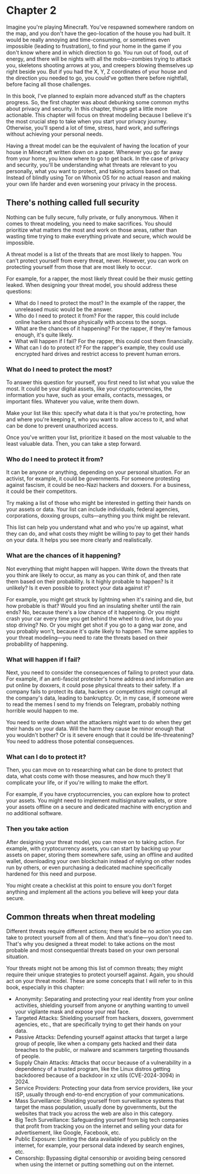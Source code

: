 # Chapter 2

Imagine you're playing Minecraft. You've respawned somewhere random on the map, and you don't have the geo-location of the house you had built. It would be really annoying and time-consuming, or sometimes even impossible (leading to frustration), to find your home in the game if you don't know where and in which direction to go. You run out of food, out of energy, and there will be nights with all the mobs—zombies trying to attack you, skeletons shooting arrows at you, and creepers blowing themselves up right beside you. But if you had the X, Y, Z coordinates of your house and the direction you needed to go, you could've gotten there before nightfall, before facing all those challenges.

In this book, I've planned to explain more advanced stuff as the chapters progress. So, the first chapter was about debunking some common myths about privacy and security. In this chapter, things get a little more actionable. This chapter will focus on threat modeling because I believe it's the most crucial step to take when you start your privacy journey. Otherwise, you'll spend a lot of time, stress, hard work, and sufferings without achieving your personal needs.

Having a threat model can be the equivalent of having the location of your house in Minecraft written down on a paper. Whenever you go far away from your home, you know where to go to get back. In the case of privacy and security, you'll be understanding what threats are relevant to you personally, what you want to protect, and taking actions based on that. Instead of blindly using Tor on Whonix OS for no actual reason and making your own life harder and even worsening your privacy in the process.

## There's nothing called full security

Nothing can be fully secure, fully private, or fully anonymous. When it comes to threat modeling, you need to make sacrifices. You should prioritize what matters the most and work on those areas, rather than wasting time trying to make everything private and secure, which would be impossible.

A threat model is a list of the threats that are most likely to happen. You can't protect yourself from every threat, never. However, you can work on protecting yourself from those that are most likely to occur.

For example, for a rapper, the most likely threat could be their music getting leaked. When designing your threat model, you should address these questions:

- What do I need to protect the most? In the example of the rapper, the unreleased music would be the answer.
- Who do I need to protect it from? For the rapper, this could include online hackers and those physically with access to the songs.
- What are the chances of it happening? For the rapper, if they're famous enough, it's quite likely.
- What will happen if I fail? For the rapper, this could cost them financially.
- What can I do to protect it? For the rapper's example, they could use encrypted hard drives and restrict access to prevent human errors.

### What do I need to protect the most?

To answer this question for yourself, you first need to list what you value the most. It could be your digital assets, like your cryptocurrencies, the information you have, such as your emails, contacts, messages, or important files. Whatever you value, write them down.

Make your list like this: specify what data it is that you're protecting, how and where you're keeping it, who you want to allow access to it, and what can be done to prevent unauthorized access.

Once you've written your list, prioritize it based on the most valuable to the least valuable data. Then, you can take a step forward.

### Who do I need to protect it from?

It can be anyone or anything, depending on your personal situation. For an activist, for example, it could be governments. For someone protesting against fascism, it could be neo-Nazi hackers and doxxers. For a business, it could be their competitors.

Try making a list of those who might be interested in getting their hands on your assets or data. Your list can include individuals, federal agencies, corporations, doxxing groups, cults—anything you think might be relevant.

This list can help you understand what and who you're up against, what they can do, and what costs they might be willing to pay to get their hands on your data. It helps you see more clearly and realistically.

### What are the chances of it happening?

Not everything that might happen will happen. Write down the threats that you think are likely to occur, as many as you can think of, and then rate them based on their probability. Is it highly probable to happen? Is it unlikely? Is it even possible to protect your data against it?

For example, you might get struck by lightning when it's raining and die, but how probable is that? Would you find an insulating shelter until the rain ends? No, because there's a low chance of it happening. Or you might crash your car every time you get behind the wheel to drive, but do you stop driving? No. Or you might get shot if you go to a gang war zone, and you probably won't, because it's quite likely to happen. The same applies to your threat modeling—you need to rate the threats based on their probability of happening.

### What will happen if I fail?

Next, you need to consider the consequences of failing to protect your data. For example, if an anti-fascist protester's home address and information are put online by doxxers, it could pose physical threats to their safety. If a company fails to protect its data, hackers or competitors might corrupt all the company's data, leading to bankruptcy. Or, in my case, if someone were to read the memes I send to my friends on Telegram, probably nothing horrible would happen to me.

You need to write down what the attackers might want to do when they get their hands on your data. Will the harm they cause be minor enough that you wouldn't bother? Or is it severe enough that it could be life-threatening? You need to address those potential consequences.

### What can I do to protect it?

Then, you can move on to researching what can be done to protect that data, what costs come with those measures, and how much they'll complicate your life, or if you're willing to make the effort.

For example, if you have cryptocurrencies, you can explore how to protect your assets. You might need to implement multisignature wallets, or store your assets offline on a secure and dedicated machine with encryption and no additional software.

### Then you take action

After designing your threat model, you can move on to taking action. For example, with cryptocurrency assets, you can start by backing up your assets on paper, storing them somewhere safe, using an offline and audited wallet, downloading your own blockchain instead of relying on other nodes run by others, or even purchasing a dedicated machine specifically hardened for this need and purpose.

You might create a checklist at this point to ensure you don't forget anything and implement all the actions you believe will keep your data secure.

## Common threats when threat modeling

Different threats require different actions; there would be no action you can take to protect yourself from all of them. And that's fine—you don't need to. That's why you designed a threat model: to take actions on the most probable and most consequential threats based on your own personal situation.

Your threats might not be among this list of common threats; they might require their unique strategies to protect yourself against. Again, you should act on your threat model. These are some concepts that I will refer to in this book, especially in this chapter:

- Anonymity: Separating and protecting your real identity from your online activities, shielding yourself from anyone or anything wanting to unveil your vigilante mask and expose your real face.
- Targeted Attacks: Shielding yourself from hackers, doxxers, government agencies, etc., that are specifically trying to get their hands on your data.
- Passive Attacks: Defending yourself against attacks that target a large group of people, like when a company gets hacked and their data breaches to the public, or malware and scammers targeting thousands of people.
- Supply Chain Attacks: Attacks that occur because of a vulnerability in a dependency of a trusted program, like the Linux distros getting backdoored because of a backdoor in xz utils (CVE-2024-3094) in 2024.
- Service Providers: Protecting your data from service providers, like your ISP, usually through end-to-end encryption of your communications.
- Mass Surveillance: Shielding yourself from surveillance systems that target the mass population, usually done by governments, but the websites that track you across the web are also in this category.
- Big Tech Surveillance: Safeguarding yourself from big tech companies that profit from tracking you on the internet and selling your data for advertisement, like Google, Facebook, etc.
- Public Exposure: Limiting the data available of you publicly on the internet, for example, your personal data indexed by search engines, etc.
- Censorship: Bypassing digital censorship or avoiding being censored when using the internet or putting something out on the internet.
